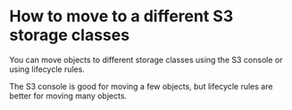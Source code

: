 # How to move to a different S3 storage classes

You can move objects to different storage classes using the S3 console or using lifecycle rules.  

The S3 console is good for moving a few objects, but lifecycle rules are better for moving many objects.